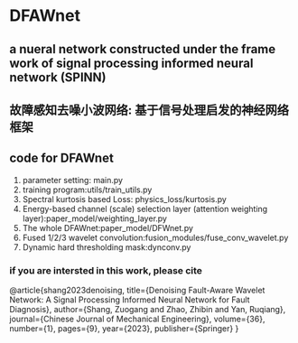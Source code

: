 # DFAWnet

## a nueral network constructed under the frame work of signal processing informed neural network (SPINN)
## 故障感知去噪小波网络: 基于信号处理启发的神经网络框架

## code for DFAWnet  
   1. parameter setting: main.py 
   2. training program:utils/train_utils.py 
   3. Spectral kurtosis based Loss: physics_loss/kurtosis.py 
   4. Energy-based channel (scale) selection layer (attention weighting layer):paper_model/weighting_layer.py 
   5. The whole DFAWnet:paper_model/DFWnet.py 
   6. Fused 1/2/3 wavelet convolution:fusion_modules/fuse_conv_wavelet.py  
   7. Dynamic hard thresholding mask:dynconv.py 


### if you are intersted in this work, please cite

@article{shang2023denoising,
  title={Denoising Fault-Aware Wavelet Network: A Signal Processing Informed Neural Network for Fault Diagnosis},
  author={Shang, Zuogang and Zhao, Zhibin and Yan, Ruqiang},
  journal={Chinese Journal of Mechanical Engineering},
  volume={36},
  number={1},
  pages={9},
  year={2023},
  publisher={Springer}
}




